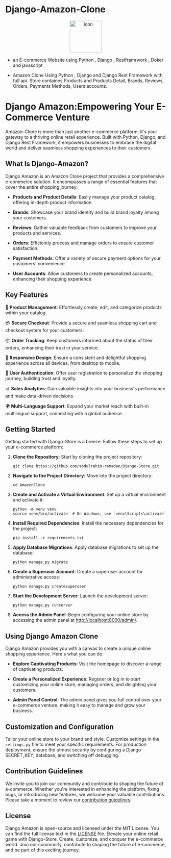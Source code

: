 # Django-Amazon-Clone



<p align="center">
<img src="https://techstack-generator.vercel.app/django-icon.svg" alt="icon" width="100" height="100" />
</p>


- an E-commerce Website using Python , Django , Restframrwork , Doker and javascript

- Amazon Clone Using Python , Django and Django Rest Framework with full api. Store containes Products and Products Detail, Brands, Reviews, Orders, Payments Methods, Users accounts.

# Django Amazon:Empowering Your E-Commerce Venture

Amazon-Clone is more than just another e-commerce platform; it's your gateway to a thriving online retail experience. Built with Python, Django, and Django Rest Framework, it empowers businesses to embrace the digital world and deliver seamless shopping experiences to their customers.

## What Is Django-Amazon?

Django Amazon  is an Amazon Clone project that provides a comprehensive e-commerce solution. It encompasses a range of essential features that cover the entire shopping journey:

- **Products and Product Details**: Easily manage your product catalog, offering in-depth product information.

- **Brands**: Showcase your brand identity and build brand loyalty among your customers.

- **Reviews**: Gather valuable feedback from customers to improve your products and services.

- **Orders**: Efficiently process and manage orders to ensure customer satisfaction.

- **Payment Methods**: Offer a variety of secure payment options for your customers' convenience.

- **User Accounts**: Allow customers to create personalized accounts, enhancing their shopping experience.

## Key Features

🛒 **Product Management**: Effortlessly create, edit, and categorize products within your catalog.

💳 **Secure Checkout**: Provide a secure and seamless shopping cart and checkout system for your customers.

📦 **Order Tracking**: Keep customers informed about the status of their orders, enhancing their trust in your service.

📱 **Responsive Design**: Ensure a consistent and delightful shopping experience across all devices, from desktop to mobile.

🔐 **User Authentication**: Offer user registration to personalize the shopping journey, building trust and loyalty.

📊 **Sales Analytics**: Gain valuable insights into your business's performance and make data-driven decisions.

🌍 **Multi-Language Support**: Expand your market reach with built-in multilingual support, connecting with a global audience.

## Getting Started

Getting started with Django-Store is a breeze. Follow these steps to set up your e-commerce platform:

1. **Clone the Repository**: Start by cloning the project repository:
   ```
   git clone https://github.com/abdulrahim-ramadan/Django-Store.git
   ```

2. **Navigate to the Project Directory**: Move into the project directory:
   ```
   cd AmazonClone
   ```

3. **Create and Activate a Virtual Environment**: Set up a virtual environment and activate it:
   ```
   python -m venv venv
   source venv/bin/activate  # On Windows, use `venv\Scripts\activate`
   ```

4. **Install Required Dependencies**: Install the necessary dependencies for the project:
   ```
   pip install -r requirements.txt
   ```

5. **Apply Database Migrations**: Apply database migrations to set up the database:
   ```
   python manage.py migrate
   ```

6. **Create a Superuser Account**: Create a superuser account for administrative access:
   ```
   python manage.py createsuperuser
   ```

7. **Start the Development Server**: Launch the development server:
   ```
   python manage.py runserver
   ```

8. **Access the Admin Panel**: Begin configuring your online store by accessing the admin panel at [http://localhost:8000/admin/](http://localhost:8000/admin/).

## Using Django Amazon Clone

Django Amazon provides you with a canvas to create a unique online shopping experience. Here's what you can do:

- **Explore Captivating Products**: Visit the homepage to discover a range of captivating products.

- **Create a Personalized Experience**: Register or log in to start customizing your online store, managing orders, and delighting your customers.

- **Admin Panel Control**: The admin panel gives you full control over your e-commerce venture, making it easy to manage and grow your business.

## Customization and Configuration

Tailor your online store to your brand and style. Customize settings in the `settings.py` file to meet your specific requirements. For production deployment, ensure the utmost security by configuring a Django SECRET_KEY, database, and switching off debugging.

## Contribution Guidelines

We invite you to join our community and contribute to shaping the future of e-commerce. Whether you're interested in enhancing the platform, fixing bugs, or introducing new features, we welcome your valuable contributions. Please take a moment to review our [contribution guidelines](CONTRIBUTING.md).

## License

Django Amazon is open-source and licensed under the MIT License. You can find the full license text in the [LICENSE](LICENSE) file.
Elevate your online retail game with Django-Store. Create, customize, and conquer the e-commerce world. Join our community, contribute to shaping the future of e-commerce, and be part of this exciting journey.
